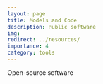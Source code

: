 ```yaml
---
layout: page
title: Models and Code
description: Public software
img:
redirect: ../resources/
importance: 4
category: tools
---
```


Open-source software
